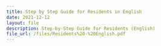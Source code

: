 ```yaml
---
title: Step by Step Guide for Residents in English
date: 2021-12-12
layout: file
description: Step-by-Step Guide for Residents (English)
file_url: /files/Residents%20-%20English.pdf
---
```

